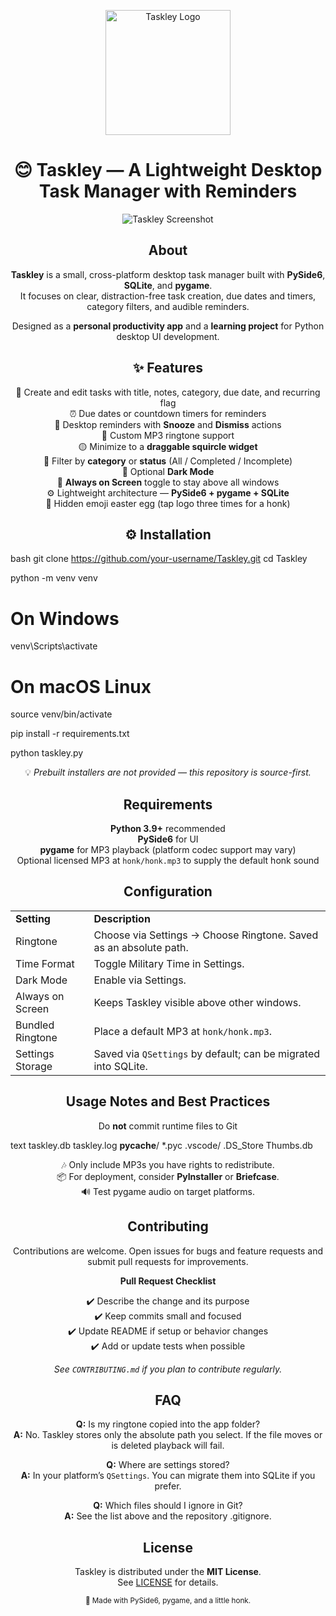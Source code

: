 <p align="center"> <img width="200" alt="Taskley Logo" src="https://raw.githubusercontent.com/your-username/Taskley/master/assets/taskley-logo.png"> </p>

<h1 align="center">😊 <b>Taskley</b> — A Lightweight Desktop Task Manager with Reminders</h1>

<p align="center"> <img alt="Taskley Screenshot" src="https://raw.githubusercontent.com/your-username/Taskley/master/extra/promo/taskley-readme.png"> </p>

<h2 align="center"><b>About</b></h2>

<p align="center"> <b>Taskley</b> is a small, cross-platform desktop task manager built with <b>PySide6</b>, <b>SQLite</b>, and <b>pygame</b>.<br> It focuses on clear, distraction-free task creation, due dates and timers, category filters, and audible reminders. </p>

<p align="center"> Designed as a <b>personal productivity app</b> and a <b>learning project</b> for Python desktop UI development. </p>

<h2 align="center">✨ <b>Features</b></h2>

<p align="center"> 🧾 Create and edit tasks with title, notes, category, due date, and recurring flag<br> ⏰ Due dates or countdown timers for reminders<br> 🔔 Desktop reminders with <b>Snooze</b> and <b>Dismiss</b> actions<br> 🎵 Custom MP3 ringtone support<br> 🟡 Minimize to a <b>draggable squircle widget</b><br> 📁 Filter by <b>category</b> or <b>status</b> (All / Completed / Incomplete)<br> 🌙 Optional <b>Dark Mode</b><br> 📌 <b>Always on Screen</b> toggle to stay above all windows<br> ⚙️ Lightweight architecture — <b>PySide6 + pygame + SQLite</b><br> 🐣 Hidden emoji easter egg (tap logo three times for a honk) </p>

<h2 align="center">⚙️ <b>Installation</b></h2>

bash
git clone https://github.com/your-username/Taskley.git
cd Taskley

python -m venv venv

# On Windows
venv\Scripts\activate

# On macOS Linux
source venv/bin/activate

pip install -r requirements.txt

python taskley.py
<p align="center">💡 <i>Prebuilt installers are not provided — this repository is source-first.</i></p>

<h2 align="center"><b>Requirements</b></h2>

<p align="center"> <b>Python 3.9+</b> recommended<br> <b>PySide6</b> for UI<br> <b>pygame</b> for MP3 playback (platform codec support may vary)<br> Optional licensed MP3 at <code>honk/honk.mp3</code> to supply the default honk sound </p>

<h2 align="center"><b>Configuration</b></h2>

<p align="center"> <table> <tr><td><b>Setting</b></td><td><b>Description</b></td></tr> <tr><td>Ringtone</td><td>Choose via Settings → Choose Ringtone. Saved as an absolute path.</td></tr> <tr><td>Time Format</td><td>Toggle Military Time in Settings.</td></tr> <tr><td>Dark Mode</td><td>Enable via Settings.</td></tr> <tr><td>Always on Screen</td><td>Keeps Taskley visible above other windows.</td></tr> <tr><td>Bundled Ringtone</td><td>Place a default MP3 at <code>honk/honk.mp3</code>.</td></tr> <tr><td>Settings Storage</td><td>Saved via <code>QSettings</code> by default; can be migrated into SQLite.</td></tr> </table> </p>

<h2 align="center"><b>Usage Notes and Best Practices</b></h2>

<p align="center"> Do <b>not</b> commit runtime files to Git </p>

text
taskley.db
taskley.log
__pycache__/
*.pyc
.vscode/
.DS_Store
Thumbs.db
<p align="center"> 🎶 Only include MP3s you have rights to redistribute.<br> 📦 For deployment, consider <b>PyInstaller</b> or <b>Briefcase</b>.<br> 🔊 Test pygame audio on target platforms. </p>

<h2 align="center"><b>Contributing</b></h2>

<p align="center"> Contributions are welcome. Open issues for bugs and feature requests and submit pull requests for improvements. </p>

<p align="center"><b>Pull Request Checklist</b></p>

<p align="center"> ✔️ Describe the change and its purpose<br> ✔️ Keep commits small and focused<br> ✔️ Update README if setup or behavior changes<br> ✔️ Add or update tests when possible </p>

<p align="center"><i>See <code>CONTRIBUTING.md</code> if you plan to contribute regularly.</i></p>

<h2 align="center"><b>FAQ</b></h2>

<p align="center"> <b>Q:</b> Is my ringtone copied into the app folder?<br> <b>A:</b> No. Taskley stores only the absolute path you select. If the file moves or is deleted playback will fail. </p>

<p align="center"> <b>Q:</b> Where are settings stored?<br> <b>A:</b> In your platform’s <code>QSettings</code>. You can migrate them into SQLite if you prefer. </p>

<p align="center"> <b>Q:</b> Which files should I ignore in Git?<br> <b>A:</b> See the list above and the repository .gitignore. </p>

<h2 align="center"><b>License</b></h2>

<p align="center"> Taskley is distributed under the <b>MIT License</b>.<br> See <a href="LICENSE">LICENSE</a> for details. </p>

<p align="center"><sub>💛 Made with PySide6, pygame, and a little honk.</sub></p>
